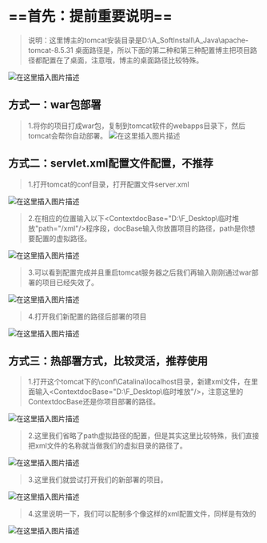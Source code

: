 ﻿# ==首先：提前重要说明==

> 说明：这里博主的tomcat安装目录是D:\A_SoftInstall\A_Java\apache-	 tomcat-8.5.31
> 	桌面路径是，所以下面的第二种和第三种配置博主把项目路径都配置在了桌面，注意哦，博主的桌面路径比较特殊。

![在这里插入图片描述](https://img-blog.csdnimg.cn/20200203180549544.gif)

## 方式一：war包部署

> 1.将你的项目打成war包，复制到tomcat软件的webapps目录下，然后tomcat会帮你自动部署。
![在这里插入图片描述](https://img-blog.csdnimg.cn/20200203180604365.gif)




## 方式二：servlet.xml配置文件配置，不推荐

> 1.打开tomcat的conf目录，打开配置文件server.xml

![在这里插入图片描述](https://img-blog.csdnimg.cn/20200203180700397.gif)


> 2.在相应的位置输入以下<ContextdocBase="D:\F_Desktop\临时堆放"path="/xml"/>程序段，docBase输入你放置项目的路径，path是你想要配置的虚拟路径。

![在这里插入图片描述](https://img-blog.csdnimg.cn/20200203180709959.gif)

> 3.可以看到配置完成并且重启tomcat服务器之后我们再输入刚刚通过war部署的项目已经失效了。
> 
![在这里插入图片描述](https://img-blog.csdnimg.cn/20200203180727787.gif)
> 4.打开我们新配置的路径后部署的项目

![在这里插入图片描述](https://img-blog.csdnimg.cn/20200203180746923.gif)


## 方式三：热部署方式，比较灵活，推荐使用

> 1.打开这个tomcat下的\conf\Catalina\localhost目录，新建xml文件，在里面输入<ContextdocBase="D:\F_Desktop\临时堆放"/>，注意这里的ContextdocBase还是你项目部署的路径。

![在这里插入图片描述](https://img-blog.csdnimg.cn/20200203180754815.gif)
> 2.这里我们省略了path虚拟路径的配置，但是其实这里比较特殊，我们直接把xml文件的名称就当做我们的虚拟目录的路径了。

![在这里插入图片描述](https://img-blog.csdnimg.cn/20200203180750588.gif)
> 3.这里我们就尝试打开我们的新部署的项目。

![在这里插入图片描述](https://img-blog.csdnimg.cn/2020020318080686.gif)
> 4.这里说明一下，我们可以配制多个像这样的xml配置文件，同样是有效的

![在这里插入图片描述](https://img-blog.csdnimg.cn/20200203180811824.gif)


